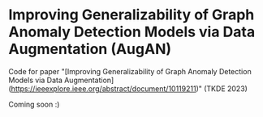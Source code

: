 # Improving Generalizability of Graph Anomaly Detection Models via Data Augmentation (AugAN)
Code for paper "[Improving Generalizability of Graph Anomaly Detection Models via Data Augmentation] (https://ieeexplore.ieee.org/abstract/document/10119211)" (TKDE 2023)

Coming soon :)
